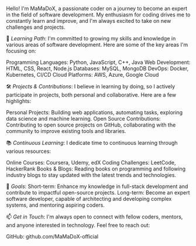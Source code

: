Hello! I'm MaMaDoX, a passionate coder on a journey to become an expert in the field of software development. My enthusiasm for coding drives me to constantly learn and improve, and I'm always excited to take on new challenges and projects.

🌱 *Learning Path*:
I'm committed to growing my skills and knowledge in various areas of software development. Here are some of the key areas I'm focusing on:

Programming Languages: Python, JavaScript, C++, Java
Web Development: HTML, CSS, React, Node.js
Databases: MySQL, MongoDB
DevOps: Docker, Kubernetes, CI/CD
Cloud Platforms: AWS, Azure, Google Cloud

🛠️ *Projects & Contributions*:
I believe in learning by doing, so I actively participate in projects, both personal and collaborative. Here are a few highlights:

Personal Projects: Building web applications, automating tasks, exploring data science and machine learning.
Open Source Contributions: Contributing to open source projects on GitHub, collaborating with the community to improve existing tools and libraries.

📚 *Continuous Learning*:
I dedicate time to continuous learning through various resources:

Online Courses: Coursera, Udemy, edX
Coding Challenges: LeetCode, HackerRank
Books & Blogs: Reading books on programming and following industry blogs to stay updated with the latest trends and technologies.

🎯 *Goals*:
Short-term: Enhance my knowledge in full-stack development and contribute to impactful open-source projects.
Long-term: Become an expert software developer, capable of architecting and developing complex systems, and mentoring aspiring coders.

📫 *Get in Touch*:
I'm always open to connect with fellow coders, mentors, and anyone interested in technology. Feel free to reach out:

GitHub: github.com/MaMaDoX-official
